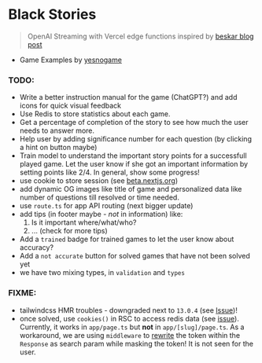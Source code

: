 # Black Stories

> OpenAI Streaming with Vercel edge functions inspired by [beskar blog post](https://www.beskar.co/blog/streaming-openai-completions-vercel-edge)

- Game Examples by [yesnogame](https://yesnogame.net/en/scary)

### TODO:

- Write a better instruction manual for the game (ChatGPT?) and add icons for quick visual feedback
- Use Redis to store statistics about each game.
- Get a percentage of completion of the story to see how much the user needs to answer more.
- Help user by adding significance number for each question (by clicking a hint on button maybe)
- Train model to understand the important story points for a successfull played game. Let the user know if she got an important information by setting points like 2/4. In general, show some progress!
- use cookie to store session (see [beta.nextjs.org](https://beta.nextjs.org/docs/api-reference/file-conventions/route#cookies))
- add dynamic OG images like title of game and personalized data like number of questions till resolved or time needed.
- use `route.ts` for app API routing (next bigger update)
- add tips (in footer maybe - _not_ in information) like:
  1. Is it important where/what/who?
  2. ... (check for more tips)
- Add a `trained` badge for trained games to let the user know about accuracy?
- Add a `not accurate` button for solved games that have not been solved yet
- we have two mixing types, in `validation` and `types`

### FIXME:

- tailwindcss HMR troubles - downgraded next to `13.0.4` (see [Issue](https://github.com/tailwindlabs/tailwindcss/issues/9954))!
- once solved, use `cookies()` in RSC to access redis data (see [issue](https://github.com/vercel/next.js/issues/45979)). Currently, it works in `app/page.ts` but **not** in `app/[slug]/page.ts`. As a workaround, we are using `middleware` to [rewrite](https://nextjs.org/docs/api-reference/next.config.js/rewrites) the token within the `Response` as search param while masking the token! It is not seen for the user.

